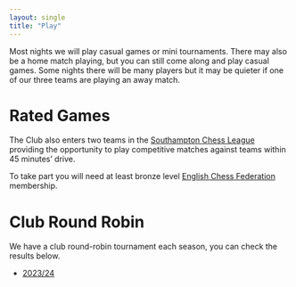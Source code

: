 ```yaml
---
layout: single
title: "Play"
---
```

Most nights we will play casual games or mini tournaments. There may also be a home match playing, but you can still come along and play casual games. Some nights there will be many players but it may be quieter if one of our three teams are playing an away match.

# Rated Games
The Club also enters two teams in the [Southampton Chess League](https://lms.englishchess.org.uk/lms/organisation/415) providing the opportunity to play competitive matches against teams within 45 minutes’ drive.

To take part you will need at least bronze level [English Chess Federation](https://www.englishchess.org.uk/ecf-membership-rates-and-joining-details/) membership.

# Club Round Robin
We have a club round-robin tournament each season, you can check the results below.

* [2023/24](/round-robin/23-24)
